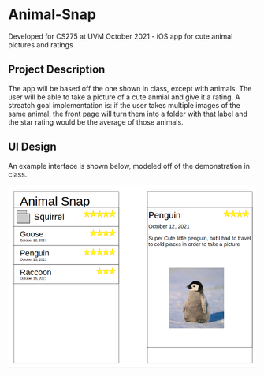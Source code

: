 # Animal-Snap
Developed for CS275 at UVM October 2021 - iOS app for cute animal pictures and ratings

## Project Description
The app will be based off the one shown in class, except with animals. The user will be able to take a picture of a cute anmial and give it a rating. A streatch goal implementation is: if the user takes multiple images of the same animal, the front page will turn them into a folder with that label and the star rating would be the average of those animals. 

## UI Design
An example interface is shown below, modeled off of the demonstration in class. 

![UI concept Design](ui_concept.png)

